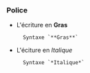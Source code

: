 <h3>Police</h3> 

* L'écriture en **Gras**

		Syntaxe `**Gras**`

* L'éciture en *Italique*

		Syntaxe `*Italique*`



